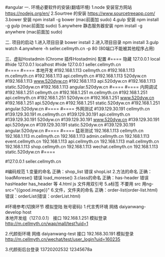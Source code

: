 #angular
一. 环境必要软件的安装(翻墙环境)
  1.node 安装官方网站 https://nodejs.org/en/
  2.Sourtree 的安装   https://www.sourcetreeapp.com/
  3.bower 安装 npm install -g bower  (mac前面加 sudo)
  4.gulp 安装  npm install -g gulp   (mac前面加 sudo)
  5.anywhere 静态服务器安装  npm install -g anywhere  (mac前面加 sudo)

二. 项目的启动
  1.进入项目目录  bower install
  2.进入项目目录  npm install
  3.gulp watch
  4.anywhere -h seller.cellmyth.cn -p 80  (80端口不能被其他程序占用)


三、虚拟Hostadmin (Chrome 插件Hostadmin) 配置
#==== 隐藏
127.0.0.1           local                 #hide
127.0.0.1           localhost             #hide
127.0.0.1			seller.cellmyth.cn  
#====
#==== 本地开发
#192.168.1.113         cellmyth.cn
#192.168.1.113          m.cellmyth.cn
#192.168.1.113          api.cellmyth.cn
#192.168.1.113          520dyw.cn
#192.168.1.113         www.520dyw.cn
#192.168.1.113          api.520dyw.cn
#192.168.1.113          static.520dyw.cn
#192.168.1.113          angular.520dyw.cn
#====
#==== 内网调试
#192.168.1.251          cellmyth.cn
#192.168.1.251          m.cellmyth.cn
#192.168.1.251          api.cellmyth.cn
#192.168.1.251          520dyw.cn
#192.168.1.251          www.520dyw.cn
#192.168.1.251          api.520dyw.cn
#192.168.1.251          static.520dyw.cn
#192.168.1.251          angular.520dyw.cn
#====
#==== 外网测试
#139.129.30.191          cellmyth.cn
#139.129.30.191          m.cellmyth.cn
#139.129.30.191          api.cellmyth.cn
#139.129.30.191          520dyw.cn
#139.129.30.191          www.520dyw.cn
#139.129.30.191          api.520dyw.cn
#139.129.30.191          static.520dyw.cn
#139.129.30.191          angular.520dyw.cn
#====
#==== 猛哥测试
192.168.1.113          cellmyth.cn
192.168.1.113         m.cellmyth.cn
192.168.1.113        admin.cellmyth.cn
192.168.1.113         event.cellmyth.cn
192.168.1.113        api.cellmyth.cn
192.168.1.113         mall.cellmyth.cn
192.168.1.113         shop.cellmyth.cn
192.168.1.113         wechat.cellmyth.cn
192.168.1.113        static.520dyw.cn
#==== 

#127.0.0.1       seller.cellmyth.cn



#编码规范
1.变量的命名  正确：shop_list  错误 shopList
2.方法的命名  正确：loadMorese() 错误 load_morese()
3.class的命名 正确：has-header 错误 hasHeader has_header 等
4.html js 文件用双引号
5.a标签 不要用 src  用ng-src="{{good.image}}"
6.文件，文件夹的命名  正确：order-list(order-list.html)   错误：orderList(错误：orderList.html)


#环境参考(切换环节  模拟登陆  账号密码)
1.代言秀环境
网络	daiyanwang-develop
host	
	本地开发组（127.0.0.1）
	接口	192.168.1.251
模拟登录	
	http://m.cellmyth.cn/wap/mall/test?uid=1

2.代颜街环境
网络	daiyanwang-test
	接口 192.168.30.191
模拟登录	
	http://m.cellmyth.cn/wechat/test/user_login?uid=160235

3.代颜街后台登录
	13720202532  12345678a